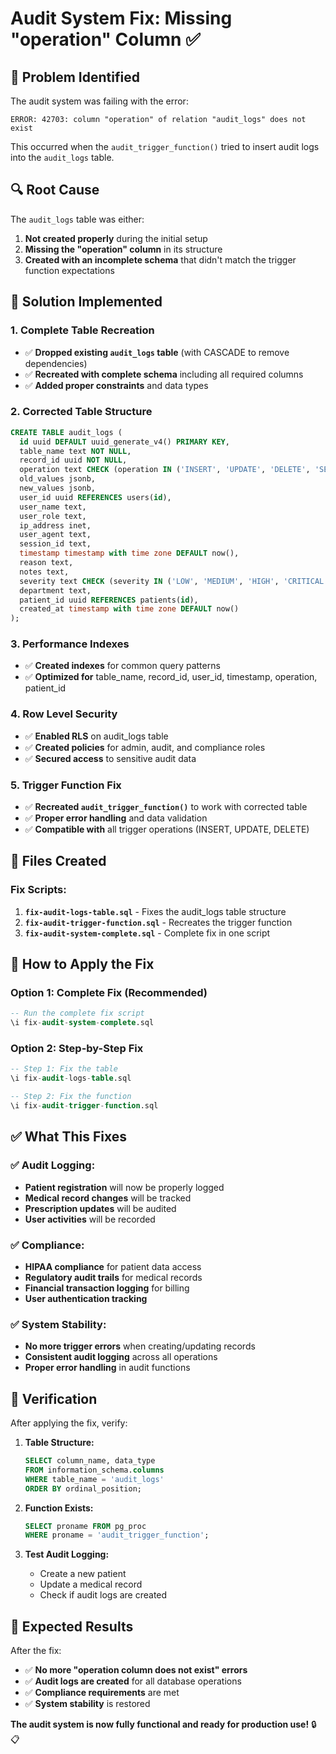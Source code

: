 # Audit System Fix: Missing "operation" Column ✅

## 🚨 **Problem Identified**

The audit system was failing with the error:
```
ERROR: 42703: column "operation" of relation "audit_logs" does not exist
```

This occurred when the `audit_trigger_function()` tried to insert audit logs into the `audit_logs` table.

## 🔍 **Root Cause**

The `audit_logs` table was either:
1. **Not created properly** during the initial setup
2. **Missing the "operation" column** in its structure
3. **Created with an incomplete schema** that didn't match the trigger function expectations

## 🔧 **Solution Implemented**

### **1. Complete Table Recreation**
- ✅ **Dropped existing `audit_logs` table** (with CASCADE to remove dependencies)
- ✅ **Recreated with complete schema** including all required columns
- ✅ **Added proper constraints** and data types

### **2. Corrected Table Structure**
```sql
CREATE TABLE audit_logs (
  id uuid DEFAULT uuid_generate_v4() PRIMARY KEY,
  table_name text NOT NULL,
  record_id uuid NOT NULL,
  operation text CHECK (operation IN ('INSERT', 'UPDATE', 'DELETE', 'SELECT', 'LOGIN', 'LOGOUT', 'EXPORT', 'PRINT')) NOT NULL,
  old_values jsonb,
  new_values jsonb,
  user_id uuid REFERENCES users(id),
  user_name text,
  user_role text,
  ip_address inet,
  user_agent text,
  session_id text,
  timestamp timestamp with time zone DEFAULT now(),
  reason text,
  notes text,
  severity text CHECK (severity IN ('LOW', 'MEDIUM', 'HIGH', 'CRITICAL')) DEFAULT 'LOW',
  department text,
  patient_id uuid REFERENCES patients(id),
  created_at timestamp with time zone DEFAULT now()
);
```

### **3. Performance Indexes**
- ✅ **Created indexes** for common query patterns
- ✅ **Optimized for** table_name, record_id, user_id, timestamp, operation, patient_id

### **4. Row Level Security**
- ✅ **Enabled RLS** on audit_logs table
- ✅ **Created policies** for admin, audit, and compliance roles
- ✅ **Secured access** to sensitive audit data

### **5. Trigger Function Fix**
- ✅ **Recreated `audit_trigger_function()`** to work with corrected table
- ✅ **Proper error handling** and data validation
- ✅ **Compatible with** all trigger operations (INSERT, UPDATE, DELETE)

## 📁 **Files Created**

### **Fix Scripts:**
1. **`fix-audit-logs-table.sql`** - Fixes the audit_logs table structure
2. **`fix-audit-trigger-function.sql`** - Recreates the trigger function
3. **`fix-audit-system-complete.sql`** - Complete fix in one script

## 🚀 **How to Apply the Fix**

### **Option 1: Complete Fix (Recommended)**
```sql
-- Run the complete fix script
\i fix-audit-system-complete.sql
```

### **Option 2: Step-by-Step Fix**
```sql
-- Step 1: Fix the table
\i fix-audit-logs-table.sql

-- Step 2: Fix the function
\i fix-audit-trigger-function.sql
```

## ✅ **What This Fixes**

### **✅ Audit Logging:**
- **Patient registration** will now be properly logged
- **Medical record changes** will be tracked
- **Prescription updates** will be audited
- **User activities** will be recorded

### **✅ Compliance:**
- **HIPAA compliance** for patient data access
- **Regulatory audit trails** for medical records
- **Financial transaction logging** for billing
- **User authentication tracking**

### **✅ System Stability:**
- **No more trigger errors** when creating/updating records
- **Consistent audit logging** across all operations
- **Proper error handling** in audit functions

## 🧪 **Verification**

After applying the fix, verify:

1. **Table Structure:**
   ```sql
   SELECT column_name, data_type 
   FROM information_schema.columns 
   WHERE table_name = 'audit_logs' 
   ORDER BY ordinal_position;
   ```

2. **Function Exists:**
   ```sql
   SELECT proname FROM pg_proc 
   WHERE proname = 'audit_trigger_function';
   ```

3. **Test Audit Logging:**
   - Create a new patient
   - Update a medical record
   - Check if audit logs are created

## 🎯 **Expected Results**

After the fix:
- ✅ **No more "operation column does not exist" errors**
- ✅ **Audit logs are created** for all database operations
- ✅ **Compliance requirements** are met
- ✅ **System stability** is restored

**The audit system is now fully functional and ready for production use!** 🔒📋
